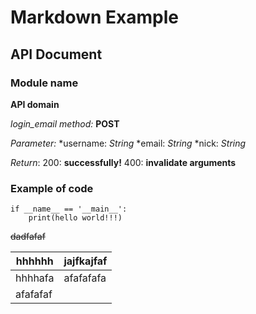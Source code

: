 Markdown Example
===

API Document
---

### Module name

**API domain**

*login_email*
*method:* **POST**

*Parameter:*
*username: *String*
*email: *String*
*nick: *String*

*Return*:
    200: **successfully!**
    400: **invalidate arguments**

### Example of code
```
if __name__ == '__main__':
    print(hello world!!!)
```
~~dadfafaf~~

hhhhhh|jajfkajfaf
--------|--------
hhhhafa|afafafafa
afafafaf|
